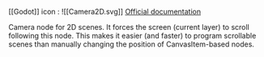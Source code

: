 [[Godot]] icon : ![[Camera2D.svg]]
[Official documentation](https://docs.godotengine.org/en/stable/classes/class_camera2d.html)

Camera node for 2D scenes. It forces the screen (current layer) to scroll following this node. This makes it easier (and faster) to program scrollable scenes than manually changing the position of CanvasItem-based nodes.


